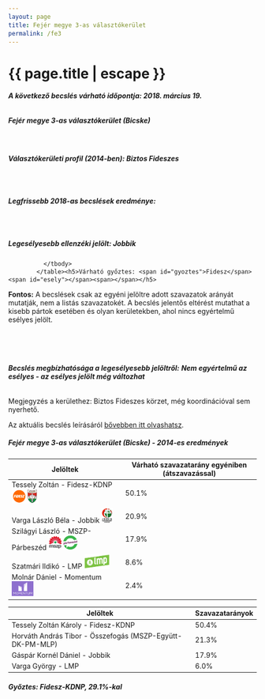 ```yaml
---
layout: page
title: Fejér megye 3-as választókerület
permalink: /fe3
---
```


<h1 class="page-title">{{ page.title | escape }}</h1>

<div class="section">
    <div class="row">
          <div class="col s12"><h6><span><strong>A következő becslés várható időpontja: 2018. március 19.</strong></span></h6>
		  <h5>Fejér megye 3-as választókerület (Bicske)</h5>
<br/><h6><strong>Választókerületi profil (2014-ben): <span id="profil">Biztos Fideszes</span></strong></h6>
<br/>
<h6><strong>Legfrissebb 2018-as becslések eredménye:</strong></h6><br/>
			<h5><strong>Legesélyesebb ellenzéki jelölt: <span id="masodik">Jobbik</span><span id="esely2"></span><span></span></strong></h5>
<table class="striped">
              <thead>
                <tr>
                    <th>Jelöltek</th>
                    <th>Várható szavazatarány egyéniben (átszavazással)</th>
                </tr>
              </thead>
              <tbody>
             <tr>
                  <td>Tessely Zoltán - Fidesz-KDNP <img src="images/fideszkdnp_logo.png" style="width:55px;height:30px;"></td>
				  <td id="id_fidesz">50.1%</td>
			</tr>
			<tr><td>Varga László Béla - Jobbik <img src="images/jobbik_logo.png" style="width:23px;height:30px;"></td><td id="id_jobbik">20.9%</td></tr>
<tr>
                  <td>Szilágyi László - MSZP-Párbeszéd <img src="images/mszpparbeszed_logo.png" style="width:60px;height:30px;"></td>
				  <td id="id_baloldal">17.9%</td>
			</tr>
			<tr>
                  <td>Szatmári Ildikó - LMP <img src="images/lmp_logo.png" style="width:52px;height:30px;"></td>
				  <td id="lmp">8.6%</td>
			</tr>
			<tr>
				  <td>Molnár Dániel - Momentum <img src="images/momentum_logo.png" style="width:44px;height:30px;"></td>
				  <td id="id_momentum">2.4%</td>
			</tr>
                
              </tbody>
            </table><h5>Várható győztes: <span id="gyoztes">Fidesz</span><span id="esely"></span><span></span></h5>
			
			
<p><strong>Fontos:</strong> A becslések csak az egyéni jelöltre adott szavazatok arányát mutatják, nem a listás szavazatokét. A becslés jelentős eltérést mutathat a kisebb pártok esetében és olyan kerületekben, ahol nincs egyértelmű esélyes jelölt.</p>
<br/>
			
<br/><h6><strong>Becslés megbízhatósága a legesélyesebb jelöltről:</strong> <strong><span id="biztos_jelolt">Nem egyértelmű az esélyes - az esélyes jelölt még változhat</span></strong></h6>
<p>Megjegyzés a kerülethez: Biztos Fideszes körzet, még koordinációval sem nyerhető.</p>
<p>Az aktuális becslés leírásáról <a href="../metodologia#0312">bővebben itt olvashatsz</a>.</p>
          </div>
    </div>
</div>

<div class="section">
    <div class="row">
          <div class="col s12">
		  <h5>Fejér megye 3-as választókerület (Bicske) - 2014-es eredmények</h5>
            <table class="striped">
              <thead>
                <tr>
                    <th>Jelöltek</th>
                    <th>Szavazatarányok</th>
                </tr>
              </thead>
              <tbody>
			  <tr>
                  <td>Tessely Zoltán Károly - Fidesz-KDNP</td>
				  <td>50.4%</td>
			</tr>
			<tr>
				  <td>Horváth András Tibor - Összefogás (MSZP-Együtt-DK-PM-MLP)</td>
				  <td>21.3%</td>
			</tr>
			<tr>
			      <td>Gáspár Kornél Dániel - Jobbik</td>
				  <td>17.9%</td>
			</tr>
			<tr>
				  <td>Varga György - LMP</td>
				  <td>6.0%</td>
			</tr>                
              </tbody>
            </table>
			<h5>Győztes: Fidesz-KDNP, 29.1%-kal</h5>
          </div>
    </div>
</div>
